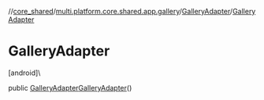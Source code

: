 //[core_shared](../../../index.md)/[multi.platform.core.shared.app.gallery](../index.md)/[GalleryAdapter](index.md)/[GalleryAdapter](-gallery-adapter.md)

# GalleryAdapter

[android]\

public [GalleryAdapter](index.md)[GalleryAdapter](-gallery-adapter.md)()
